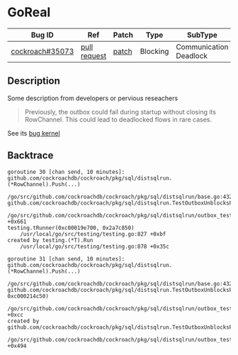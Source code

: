 
# GoReal

| Bug ID|  Ref | Patch | Type | SubType | SubsubType |
| ----  | ---- | ----  | ---- | ---- | ---- |
|[cockroach#35073]|[pull request]|[patch]| Blocking | Communication Deadlock | Channel |

[cockroach#35073]:(cockroach35073_test.go)
[patch]:https://github.com/cockroachdb/cockroach/pull/35073/files
[pull request]:https://github.com/cockroachdb/cockroach/pull/35073
 
## Description

Some description from developers or pervious reseachers

> Previously, the outbox could fail during startup without closing its
  RowChannel. This could lead to deadlocked flows in rare cases.

See its [bug kernel](../../../../goker/blocking/cockroach/35073/README.md)

## Backtrace

```
goroutine 30 [chan send, 10 minutes]:
github.com/cockroachdb/cockroach/pkg/sql/distsqlrun.(*RowChannel).Push(...)
	/go/src/github.com/cockroachdb/cockroach/pkg/sql/distsqlrun/base.go:432
github.com/cockroachdb/cockroach/pkg/sql/distsqlrun.TestOutboxUnblocksProducers(0xc00019e700)
	/go/src/github.com/cockroachdb/cockroach/pkg/sql/distsqlrun/outbox_test.go:497 +0x661
testing.tRunner(0xc00019e700, 0x2a7c850)
	/usr/local/go/src/testing/testing.go:827 +0xbf
created by testing.(*T).Run
	/usr/local/go/src/testing/testing.go:878 +0x35c

goroutine 31 [chan send, 10 minutes]:
github.com/cockroachdb/cockroach/pkg/sql/distsqlrun.(*RowChannel).Push(...)
	/go/src/github.com/cockroachdb/cockroach/pkg/sql/distsqlrun/base.go:432
github.com/cockroachdb/cockroach/pkg/sql/distsqlrun.TestOutboxUnblocksProducers.func1(0xc0005ca700, 0xc000214c50)
	/go/src/github.com/cockroachdb/cockroach/pkg/sql/distsqlrun/outbox_test.go:486 +0xcc
created by github.com/cockroachdb/cockroach/pkg/sql/distsqlrun.TestOutboxUnblocksProducers
	/go/src/github.com/cockroachdb/cockroach/pkg/sql/distsqlrun/outbox_test.go:483 +0x494
```

